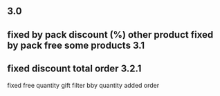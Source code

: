 3.0
------------------------------------------
fixed by pack discount (%) other product
fixed by pack free some products
3.1
------------------------------------------
fixed discount total order
3.2.1
------------------------------------------
fixed free quantity gift filter bby quantity added order

